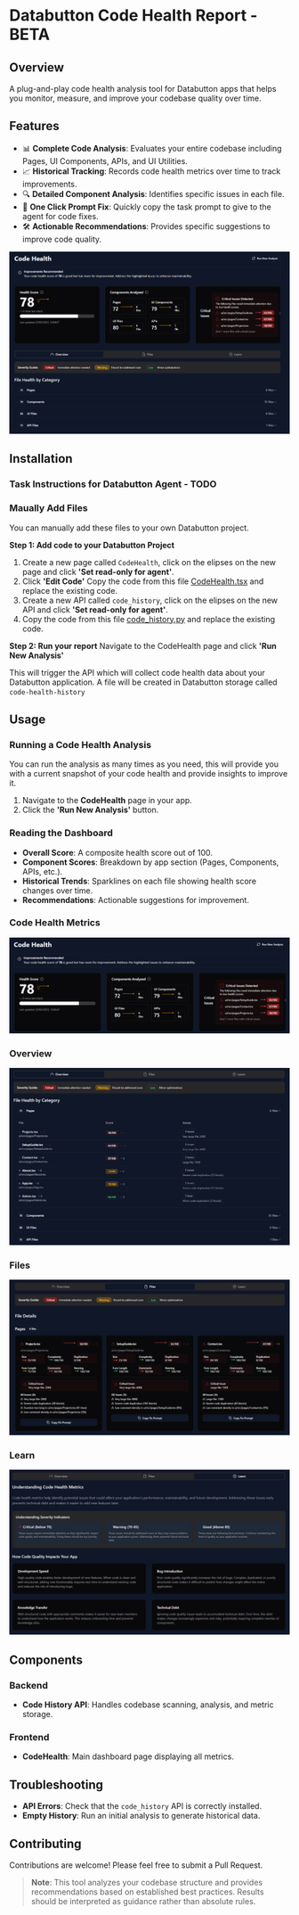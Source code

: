 # Databutton Code Health Report - BETA

## Overview
A plug-and-play code health analysis tool for Databutton apps that helps you monitor, measure, and improve your codebase quality over time.

## Features
- 📊 **Complete Code Analysis**: Evaluates your entire codebase including Pages, UI Components, APIs, and UI Utilities.
- 📈 **Historical Tracking**: Records code health metrics over time to track improvements.
- 🔍 **Detailed Component Analysis**: Identifies specific issues in each file.
- 📱 **One Click Prompt Fix**: Quickly copy the task prompt to give to the agent for code fixes.
- 🛠️ **Actionable Recommendations**: Provides specific suggestions to improve code quality.
  
![Metrics](images/codehealthreport.png)

## Installation

### Task Instructions for Databutton Agent - TODO

### Maually Add Files
You can manually add these files to your own Databutton project. 

**Step 1: Add code to your Databutton Project**
1. Create a new page called `CodeHealth`, click on the elipses on the new page and click **'Set read-only for agent'**.
2. Click **'Edit Code'** Copy the code from this file [CodeHealth.tsx](https://github.com/ElleNealAI/databutton-code-health-report/blob/main/ui/pages/CodeHealth.tsx) and replace the existing code.
3. Create a new API called `code_history`, click on the elipses on the new API and click **'Set read-only for agent'**.
4. Copy the code from this file [code_history.py](https://github.com/ElleNealAI/databutton-code-health-report/blob/main/backend/code_history.py) and replace the existing code.

**Step 2: Run your report**
Navigate to the CodeHealth page and click **'Run New Analysis'**

This will trigger the API which will collect code health data about your Databutton application. A file will be created in Databutton storage called `code-health-history`

## Usage

### Running a Code Health Analysis
You can run the analysis as many times as you need, this will provide you with a current snapshot of your code health and provide insights to improve it.

1. Navigate to the **CodeHealth** page in your app.
2. Click the **'Run New Analysis'** button.

### Reading the Dashboard
- **Overall Score**: A composite health score out of 100.
- **Component Scores**: Breakdown by app section (Pages, Components, APIs, etc.).
- **Historical Trends**: Sparklines on each file showing health score changes over time.
- **Recommendations**: Actionable suggestions for improvement.

### Code Health Metrics

![File Tab](images/codehealthmetrics.png)

### Overview

![File Tab](images/OverviewHealthTab.png)

### Files

![File Tab](images/FileHealthTab.png)

### Learn

![File Tab](images/LearnHealthTab.png)



## Components

### Backend
- **Code History API**: Handles codebase scanning, analysis, and metric storage.

### Frontend
- **CodeHealth**: Main dashboard page displaying all metrics.

## Troubleshooting
- **API Errors**: Check that the `code_history` API is correctly installed.
- **Empty History**: Run an initial analysis to generate historical data.

## Contributing
Contributions are welcome! Please feel free to submit a Pull Request.

> **Note**: This tool analyzes your codebase structure and provides recommendations based on established best practices. Results should be interpreted as guidance rather than absolute rules.
